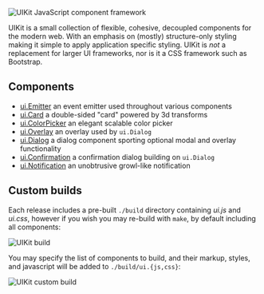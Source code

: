 
 ![UIKit JavaScript component framework](http://f.cl.ly/items/2j0m3D1l1T041S1k463L/Grab.png)

  UIKit is a small collection of flexible, cohesive, decoupled components for the modern web. With an emphasis on (mostly) structure-only styling making it simple to apply application specific styling. UIKit is _not_ a replacement for larger UI frameworks, nor is it a CSS framework such as Bootstrap.

## Components

  - [ui.Emitter](https://github.com/visionmedia/uikit/tree/master/lib/components/emitter) an event emitter used throughout various components
  - [ui.Card](https://github.com/visionmedia/uikit/tree/master/lib/components/card) a double-sided "card" powered by 3d transforms
  - [ui.ColorPicker](https://github.com/visionmedia/uikit/tree/master/lib/components/color-picker) an elegant scalable color picker
  - [ui.Overlay](https://github.com/visionmedia/uikit/tree/master/lib/components/overlay) an overlay used by `ui.Dialog`
  - [ui.Dialog](https://github.com/visionmedia/uikit/tree/master/lib/components/dialog) a dialog component sporting optional modal and overlay functionality
  - [ui.Confirmation](https://github.com/visionmedia/uikit/tree/master/lib/components/confirmation) a confirmation dialog building on `ui.Dialog`
  - [ui.Notification](https://github.com/visionmedia/uikit/tree/master/lib/components/notification) an unobtrusive growl-like notification

## Custom builds

  Each release includes a pre-built `./build` directory containing _ui.js_ and _ui.css_,
  however if you wish you may re-build with `make`, by default including all components:

  ![UIKit build](http://f.cl.ly/items/0Z040x2E2g2v2E1M2l38/Grab.png)

  You may specify the list of components to build, and their markup, styles, and javascript will be added to `./build/ui.{js,css}`:
  
  ![UIKit custom build](http://f.cl.ly/items/1B3C3g293y03372I1q1b/Grab.png)